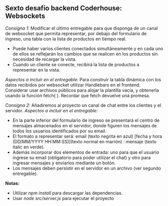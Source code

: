 ## **Sexto desafío backend Coderhouse: Websockets**

*Consigna 1:*
Modificar el último  entregable para que disponga de un canal de websocket que permita  representar, por  debajo del formulario de ingreso, una  tabla con la lista de productos  en  tiempo real.
 - Puede  haber  varios  clientes  conectados  simultáneamente y en  cada  uno de ellos se reflejarán  los  cambios que se realicen  en  los  productos sin necesidad de recargar la vista.
 - Cuando un cliente se conecte, recibirá la lista de productos a representar  en la vista.

*Aspectos a incluir  en el entregable:*
Para construir la tabla  dinámica con los  datos  recibidos  por  websocket  utilizar Handlebars en el frontend. Considerar  usar  archivos  públicos para alojar la plantilla  vacía, y obtenerla  usando la función  fetch( ). Recordar que fetch devuelve  una  promesa.

*Consigna 2:*
Añadiremos al proyecto un canal de chat entre los  clientes y el servidor.
*Aspectos a incluir  en el entregable:*
 - En la parte inferior del formulario de ingreso se presentará el centro de mensajes  almacenados  en el servidor, donde  figuren  los  mensajes de todos  los  usuarios  identificados  por  su email.
 - El formato a representar  será: email (texto  negrita  en  azul) [fecha y hora (DD/MM/YYYY HH:MM:SS)](texto normal en  marrón) : mensaje (texto italic en  verde).
 - Además  incorporar dos elementos de entrada: uno para que el usuario ingrese  su email (obligatorio para poder  utilizar el chat) y otro para ingresar  mensajes y enviarlos  mediante un botón.
 - Los mensajes  deben  persistir  en el servidor  en un archivo (ver  segundo  entregable).

**Notas:** 
- Utilizar *npm install* para descargar las dependencias.
- Usar *node src/server.js* para ejecutar el proyecto
